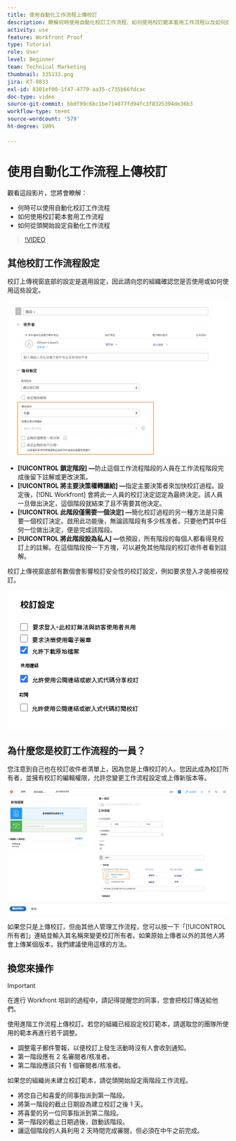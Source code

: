 ```yaml
---
title: 使用自動化工作流程上傳校訂
description: 瞭解何時使用自動化校訂工作流程、如何使用校訂範本套用工作流程以及如何從頭開始設定自動化工作流程。
activity: use
feature: Workfront Proof
type: Tutorial
role: User
level: Beginner
team: Technical Marketing
thumbnail: 335133.png
jira: KT-8833
exl-id: 8301ef00-1f47-4779-aa35-c735b66fdcac
doc-type: video
source-git-commit: bbdf99c6bc1be714077fd94fc3f8325394de36b3
workflow-type: tm+mt
source-wordcount: '579'
ht-degree: 100%

---
```


# 使用自動化工作流程上傳校訂

觀看這段影片，您將會瞭解：

* 何時可以使用自動化校訂工作流程
* 如何使用校訂範本套用工作流程
* 如何從頭開始設定自動化工作流程

>[!VIDEO](https://video.tv.adobe.com/v/335133/?quality=12&learn=on&enablevpops=1)



## 其他校訂工作流程設定

校訂上傳視窗底部的設定是選用設定，因此請向您的組織確認您是否使用或如何使用這些設定。

![影像顯示「[!UICONTROL 新增校訂]」視窗並突顯標示「[!UICONTROL 階段]」設定。](assets/additional-proof-workflow-settings.png)

* **[!UICONTROL 鎖定階段] —**&#x200B;防止這個工作流程階段的人員在工作流程階段完成後留下註解或更改決策。
* **[!UICONTROL 將主要決策權轉讓給] —**&#x200B;指定主要決策者來加快校訂過程。設定後，[!DNL Workfront] 會將此一人員的校訂決定認定為最終決定。該人員一旦做出決定，這個階段就結束了且不需要其他決定。
* **[!UICONTROL 此階段僅需要一個決定] —**&#x200B;簡化校訂過程的另一種方法是只需要一個校訂決定。啟用此功能後，無論該階段有多少核准者，只要他們其中任何一位做出決定，便是完成該階段。
* **[!UICONTROL 將此階段設為私人] —**&#x200B;依預設，所有階段的每個人都看得見校訂上的註解。在這個階段按一下方塊，可以避免其他階段的校訂收件者看到註解。

校訂上傳視窗底部有數個會影響校訂安全性的校訂設定，例如要求登入才能檢視校訂。

<!--
Learn more about these in the Proof settings section of the Configure a proof article.
-->

![影像顯示校訂上傳視窗的「[!UICONTROL 校訂設定]」區段。](assets/additional-proof-workflow-settings-2.png)

<!--
### Learn more
* Automated workflow overview
* Automated workflow stages overview
-->

<!--
### Guides
* Plan an advanced workflow worksheet
-->

## 為什麼您是校訂工作流程的一員？

您注意到自己也在校訂收件者清單上，因為您是上傳校訂的人。您因此成為校訂所有者，並擁有校訂的編輯權限，允許您變更工作流程設定或上傳新版本等。

![影像顯示校訂上傳視窗，其中的收件者名單將校訂所有者突顯標示。](assets/proof-owner.png)

如果您只是上傳校訂，但由其他人管理工作流程，您可以按一下「[!UICONTROL 所有者]」連結並輸入其名稱來變更校訂所有者。如果原始上傳者以外的其他人將會上傳某個版本，我們建議使用這樣的方法。

## 換您來操作

>[!IMPORTANT]
>
>在進行 Workfront 培訓的過程中，請記得提醒您的同事，您會把校訂傳送給他們。


使用進階工作流程上傳校訂。若您的組織已經設定校訂範本，請選取您的團隊所使用的範本再進行若干調整。

* 調整電子郵件警報，以便校訂上發生活動時沒有人會收到通知。
* 第一階段應有 2 名審閱者/核准者。
* 第二階段應該只有 1 個審閱者/核准者。

如果您的組織尚未建立校訂範本，請從頭開始設定兩階段工作流程。

* 將您自己和喜愛的同事指派到第一階段。
* 將第一階段的截止日期設為建立校訂之後 1 天。
* 將喜愛的另一位同事指派到第二階段。
* 第一階段的截止日期過後，啟動該階段。
* 讓這個階段的人員利用 2 天時間完成審閱，但必須在中午之前完成。


